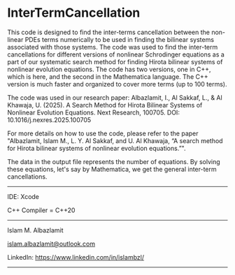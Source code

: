 # InterTermCancellation
This code is designed to find the inter-terms cancellation between the non-linear PDEs terms numerically to be used in finding the bilinear systems associated with those systems. 
The code was used to find the inter-term cancellations for different versions of nonlinear Schrodinger equations  as a part of our systematic search method for finding Hirota bilinear systems of nonlinear evolution
equations. The code has two versions, one in C++, which is here, and the second in the Mathematica language. The C++ version is much faster and organized to cover more terms (up to 100 terms). 

The code was used in our research paper: Albazlamit, I., Al Sakkaf, L., & Al Khawaja, U. (2025). A Search Method for Hirota Bilinear Systems of Nonlinear Evolution Equations. Next Research, 100705. DOI: 10.1016/j.nexres.2025.100705


For more details on how to use the code, please refer to the paper "Albazlamit, Islam M., L. Y. Al Sakkaf, and U. Al Khawaja, “A search method for Hirota bilinear systems of nonlinear evolution equations.”".

The data in the output file represents the number of equations. By solving these equations, let's say by Mathematica, we get the general inter-term cancellations.

          
*********************************
  
  IDE: Xcode
  
  C++ Compiler = C++20

*********************************

  Islam M. Albazlamit
  
  islam.albazlamit@outlook.com
  
  LinkedIn: https://www.linkedin.com/in/islambzl/
  
*********************************
